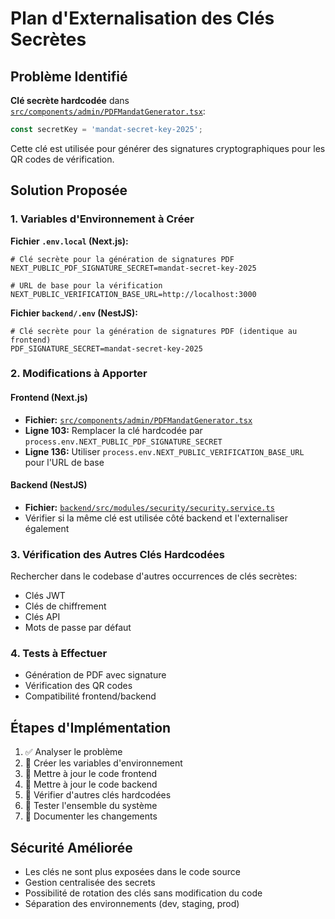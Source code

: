 # Plan d'Externalisation des Clés Secrètes

## Problème Identifié
**Clé secrète hardcodée** dans [`src/components/admin/PDFMandatGenerator.tsx`](src/components/admin/PDFMandatGenerator.tsx:103):
```typescript
const secretKey = 'mandat-secret-key-2025';
```

Cette clé est utilisée pour générer des signatures cryptographiques pour les QR codes de vérification.

## Solution Proposée

### 1. Variables d'Environnement à Créer

**Fichier `.env.local` (Next.js):**
```
# Clé secrète pour la génération de signatures PDF
NEXT_PUBLIC_PDF_SIGNATURE_SECRET=mandat-secret-key-2025

# URL de base pour la vérification
NEXT_PUBLIC_VERIFICATION_BASE_URL=http://localhost:3000
```

**Fichier `backend/.env` (NestJS):**
```
# Clé secrète pour la génération de signatures PDF (identique au frontend)
PDF_SIGNATURE_SECRET=mandat-secret-key-2025
```

### 2. Modifications à Apporter

#### Frontend (Next.js)
- **Fichier:** [`src/components/admin/PDFMandatGenerator.tsx`](src/components/admin/PDFMandatGenerator.tsx)
- **Ligne 103:** Remplacer la clé hardcodée par `process.env.NEXT_PUBLIC_PDF_SIGNATURE_SECRET`
- **Ligne 136:** Utiliser `process.env.NEXT_PUBLIC_VERIFICATION_BASE_URL` pour l'URL de base

#### Backend (NestJS)
- **Fichier:** [`backend/src/modules/security/security.service.ts`](backend/src/modules/security/security.service.ts)
- Vérifier si la même clé est utilisée côté backend et l'externaliser également

### 3. Vérification des Autres Clés Hardcodées
Rechercher dans le codebase d'autres occurrences de clés secrètes:
- Clés JWT
- Clés de chiffrement
- Clés API
- Mots de passe par défaut

### 4. Tests à Effectuer
- Génération de PDF avec signature
- Vérification des QR codes
- Compatibilité frontend/backend

## Étapes d'Implémentation

1. ✅ Analyser le problème
2. 🔄 Créer les variables d'environnement
3. 🔄 Mettre à jour le code frontend
4. 🔄 Mettre à jour le code backend
5. 🔄 Vérifier d'autres clés hardcodées
6. 🔄 Tester l'ensemble du système
7. 🔄 Documenter les changements

## Sécurité Améliorée
- Les clés ne sont plus exposées dans le code source
- Gestion centralisée des secrets
- Possibilité de rotation des clés sans modification du code
- Séparation des environnements (dev, staging, prod)